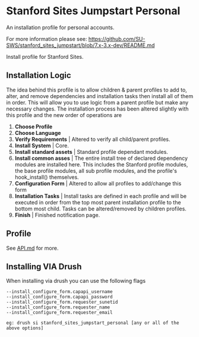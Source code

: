 # Stanford Sites Jumpstart Personal

An installation profile for personal accounts.

For more information please see:
https://github.com/SU-SWS/stanford_sites_jumpstart/blob/7.x-3.x-dev/README.md


Install profile for Stanford Sites.

## Installation Logic

The idea behind this profile is to allow children & parent profiles to add to, alter, and remove dependencies and installation tasks then install all of them in order. This will allow you to use logic from a parent profile but make any necessary changes. The installation process has been altered slightly with this profile and the new order of operations are

1. **Choose Profile**
2. **Choose Language**
3. **Verify Requirements**   | Altered to verify all child/parent profiles.
4. **Install System** | Core.
5. **Install standard assets** | Standard profile dependant modules.
6. **Install common asses** | The entire install tree of declared dependency modules are installed here. This includes the Stanford profile modules, the base profile modules, all sub profile modules, and the profile's hook_install() themselves.
7. **Configuration Form** | Altered to allow all profiles to add/change this form
8. **Installation Tasks** | Install tasks are defined in each profile and will be executed in order from the top most parent installation profile to the bottom most child. Tasks can be altered/removed by children profiles.
9. **Finish** | Finished notification page.

## Profile

See [API.md](https://github.com/SU-SWS/stanford_sites_jumpstart/blob/7.x-3.x-dev/API.md) for more.

## Installing VIA Drush

When installing via drush you can use the following flags

    --install_configure_form.capapi_username
    --install_configure_form.capapi_password
    --install_configure_form.requester_sunetid
    --install_configure_form.requester_name
    --install_configure_form.requester_email

    eg: drush si stanford_sites_jumpstart_personal [any or all of the above options]

